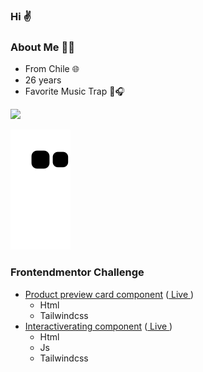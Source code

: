 ### Hi ✌

### About Me 🙍‍♂️
- From Chile 🌐
- 26 years
- Favorite Music Trap 🎵🎧

<a href="https://liamthomas.cl" target="_blank"><img src="https://img.shields.io/static/v1?label=Liamthomas%20Status&message=Online&color=green&style=for-the-badge&logo=AdGuard" target="_blank"></a>

![Snake animation](https://github.com/fairstyle/fairstyle/blob/output/github-contribution-grid-snake.svg)

### Frontendmentor Challenge
- [Product preview card component](https://github.com/fairstyle/frontendmentor-Product-preview-card-component) ([ Live ](https://fairstyle.github.io/frontendmentor-Product-preview-card-component/))
  - Html
  - Tailwindcss
- [Interactiverating component](https://github.com/fairstyle/frontendmentor-Interactive-rating-component) ([ Live ](https://fairstyle.github.io/frontendmentor-Interactive-rating-component/))
  - Html
  - Js
  - Tailwindcss
